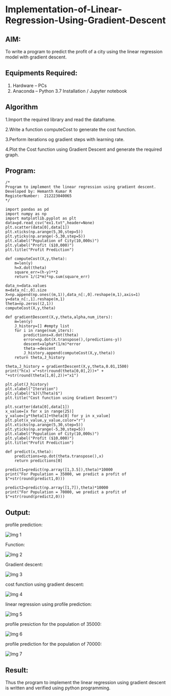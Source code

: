# Implementation-of-Linear-Regression-Using-Gradient-Descent

## AIM:
To write a program to predict the profit of a city using the linear regression model with gradient descent.

## Equipments Required:
1. Hardware – PCs
2. Anaconda – Python 3.7 Installation / Jupyter notebook

## Algorithm
1.Import the required library and read the dataframe.

2.Write a function computeCost to generate the cost function.

3.Perform iterations og gradient steps with learning rate.

4.Plot the Cost function using Gradient Descent and generate the required graph.

## Program:
```
/*
Program to implement the linear regression using gradient descent.
Developed by: Hemanth Kumar R
RegisterNumber:  212223040065
*/
```
```
import pandas as pd
import numpy as np
import matplotlib.pyplot as plt
data=pd.read_csv("ex1.txt",header=None)
plt.scatter(data[0],data[1])
plt.xticks(np.arange(5,30,step=5))
plt.yticks(np.arange(-5,30,step=5))
plt.xlabel("Population of City(10,000s)")
plt.ylabel("Profit ($10,000)")
plt.title("Profit Prediction")

def computeCost(X,y,theta):
    m=len(y) 
    h=X.dot(theta) 
    square_err=(h-y)**2
    return 1/(2*m)*np.sum(square_err) 

data_n=data.values
m=data_n[:,0].size
X=np.append(np.ones((m,1)),data_n[:,0].reshape(m,1),axis=1)
y=data_n[:,1].reshape(m,1)
theta=np.zeros((2,1))
computeCost(X,y,theta) 

def gradientDescent(X,y,theta,alpha,num_iters):
    m=len(y)
    J_history=[] #empty list
    for i in range(num_iters):
        predictions=X.dot(theta)
        error=np.dot(X.transpose(),(predictions-y))
        descent=alpha*(1/m)*error
        theta-=descent
        J_history.append(computeCost(X,y,theta))
    return theta,J_history

theta,J_history = gradientDescent(X,y,theta,0.01,1500)
print("h(x) ="+str(round(theta[0,0],2))+" + "+str(round(theta[1,0],2))+"x1")

plt.plot(J_history)
plt.xlabel("Iteration")
plt.ylabel("$J(\Theta)$")
plt.title("Cost function using Gradient Descent")

plt.scatter(data[0],data[1])
x_value=[x for x in range(25)]
y_value=[y*theta[1]+theta[0] for y in x_value]
plt.plot(x_value,y_value,color="r")
plt.xticks(np.arange(5,30,step=5))
plt.yticks(np.arange(-5,30,step=5))
plt.xlabel("Population of City(10,000s)")
plt.ylabel("Profit ($10,000)")
plt.title("Profit Prediction")

def predict(x,theta):
    predictions=np.dot(theta.transpose(),x)
    return predictions[0]

predict1=predict(np.array([1,3.5]),theta)*10000
print("For Population = 35000, we predict a profit of $"+str(round(predict1,0)))

predict2=predict(np.array([1,7]),theta)*10000
print("For Population = 70000, we predict a profit of $"+str(round(predict2,0)))
```
## Output:

profile prediction:

![Img 1](https://github.com/user-attachments/assets/3dd346ef-1e28-4c3d-99cb-62f60e7c228d)

Function:

![Img 2](https://github.com/user-attachments/assets/d8d14b52-5e0d-4463-aaf0-941390faddfe)

Gradient descent:

![Img 3](https://github.com/user-attachments/assets/731efe51-3eb1-419f-bc1b-350284cec5f4)

cost function using gradient descent:

![Img 4](https://github.com/user-attachments/assets/1ab97e74-9f29-481e-82e4-f40acf9acb0d)

linear regression using profile prediction:

![Img 5](https://github.com/user-attachments/assets/12bf5d25-9468-46f0-bb85-e3d7e67fb680)

profile presiction for the population of 35000:

![Img 6](https://github.com/user-attachments/assets/e3d7ab16-9309-46e4-9434-1185cfe50c89)

profile prediction for the population of 70000:

![Img 7](https://github.com/user-attachments/assets/aa526c82-6b98-4be3-a572-941d8cc77b92)

## Result:
Thus the program to implement the linear regression using gradient descent is written and verified using python programming.
